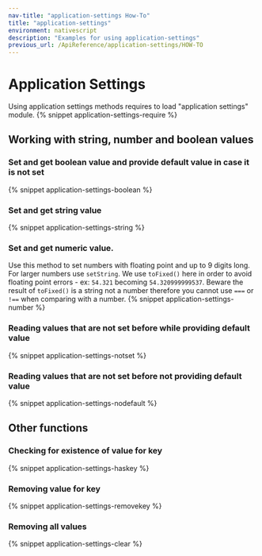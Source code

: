 ```yaml
---
nav-title: "application-settings How-To"
title: "application-settings"
environment: nativescript
description: "Examples for using application-settings"
previous_url: /ApiReference/application-settings/HOW-TO
---
```


# Application Settings

Using application settings methods requires to load "application settings" module.
{% snippet application-settings-require %}

## Working with string, number and boolean values

### Set and get boolean value and provide default value in case it is not set

{% snippet application-settings-boolean %}

### Set and get string value

{% snippet application-settings-string %}

### Set and get numeric value.

Use this method to set numbers with floating point and up to 9 digits long. For larger numbers use `setString`.
We use `toFixed()` here in order to avoid floating point errors - ex: `54.321` becoming `54.320999999537`.
Beware the result of `toFixed()` is a string not a number therefore you cannot use `===` or `!==` when comparing with a number.
{% snippet application-settings-number %}

### Reading values that are not set before while providing default value

{% snippet application-settings-notset %}

### Reading values that are not set before not providing default value

{% snippet application-settings-nodefault %}

## Other functions

### Checking for existence of value for key

{% snippet application-settings-haskey %}

### Removing value for key

{% snippet application-settings-removekey %}

### Removing all values

{% snippet application-settings-clear %}
